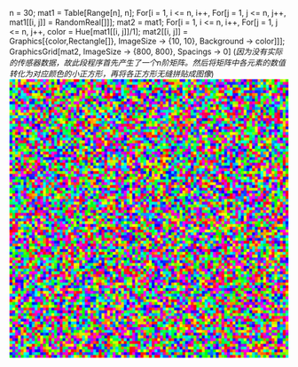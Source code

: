 n = 30;
mat1 = Table[Range[n], n];
For[i = 1, i <= n, i++, 
  For[j = 1, j <= n, j++, mat1[[i, j]] = RandomReal[]]];
mat2 = mat1;
For[i = 1, i <= n, i++, 
  For[j = 1, j <= n, j++, color = Hue[mat1[[i, j]]/1]; 
   mat2[[i, j]] = 
    Graphics[{color,Rectangle[]}, 
     ImageSize -> {10, 10}, Background -> color]]];
GraphicsGrid[mat2, ImageSize -> {800, 800}, Spacings -> 0]
(*因为没有实际的传感器数据，故此段程序首先产生了一个n阶矩阵。然后将矩阵中各元素的数值转化为对应颜色的小正方形，再将各正方形无缝拼贴成图像*)
![彩图](https://github.com/dadiancjw/julia-dream/blob/master/p.jpg)
